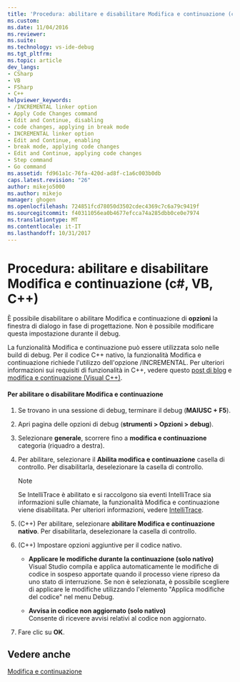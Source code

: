 ```yaml
---
title: 'Procedura: abilitare e disabilitare Modifica e continuazione (c#, VB, C++) | Documenti Microsoft'
ms.custom: 
ms.date: 11/04/2016
ms.reviewer: 
ms.suite: 
ms.technology: vs-ide-debug
ms.tgt_pltfrm: 
ms.topic: article
dev_langs:
- CSharp
- VB
- FSharp
- C++
helpviewer_keywords:
- /INCREMENTAL linker option
- Apply Code Changes command
- Edit and Continue, disabling
- code changes, applying in break mode
- INCREMENTAL linker option
- Edit and Continue, enabling
- break mode, applying code changes
- Edit and Continue, applying code changes
- Step command
- Go command
ms.assetid: fd961a1c-76fa-420d-ad8f-c1a6c003b0db
caps.latest.revision: "26"
author: mikejo5000
ms.author: mikejo
manager: ghogen
ms.openlocfilehash: 724851fcd78050d3502cdec4369c7c6a79c9419f
ms.sourcegitcommit: f40311056ea0b4677efcca74a285dbb0ce0e7974
ms.translationtype: MT
ms.contentlocale: it-IT
ms.lasthandoff: 10/31/2017
---
```

# <a name="how-to-enable-and-disable-edit-and-continue-c-vb-c"></a>Procedura: abilitare e disabilitare Modifica e continuazione (c#, VB, C++)
È possibile disabilitare o abilitare Modifica e continuazione di **opzioni** la finestra di dialogo in fase di progettazione. Non è possibile modificare questa impostazione durante il debug.  
  
La funzionalità Modifica e continuazione può essere utilizzata solo nelle build di debug. Per il codice C++ nativo, la funzionalità Modifica e continuazione richiede l'utilizzo dell'opzione /INCREMENTAL. Per ulteriori informazioni sui requisiti di funzionalità in C++, vedere questo [post di blog](https://blogs.msdn.microsoft.com/vcblog/2016/07/01/c-edit-and-continue-in-visual-studio-2015-update-3/) e [modifica e continuazione (Visual C++)](../debugger/edit-and-continue-visual-cpp.md).
  
#### <a name="to-enabledisable-edit-and-continue"></a>Per abilitare o disabilitare Modifica e continuazione  
  
1.  Se trovano in una sessione di debug, terminare il debug (**MAIUSC + F5**).

2.  Apri pagina delle opzioni di debug (**strumenti > Opzioni > debug**).
  
3.  Selezionare **generale**, scorrere fino a **modifica e continuazione** categoria (riquadro a destra).  
  
4.  Per abilitare, selezionare il **Abilita modifica e continuazione** casella di controllo. Per disabilitarla, deselezionare la casella di controllo.  
  
    > [!NOTE]
    >  Se IntelliTrace è abilitato e si raccolgono sia eventi IntelliTrace sia informazioni sulle chiamate, la funzionalità Modifica e continuazione viene disabilitata. Per ulteriori informazioni, vedere [IntelliTrace](../debugger/intellitrace.md).

5. (C++) Per abilitare, selezionare **abilitare Modifica e continuazione nativo**. Per disabilitarla, deselezionare la casella di controllo.

6. (C++) Impostare opzioni aggiuntive per il codice nativo.

    - **Applicare le modifiche durante la continuazione (solo nativo)**  
        Visual Studio compila e applica automaticamente le modifiche di codice in sospeso apportate quando il processo viene ripreso da uno stato di interruzione. Se non è selezionata, è possibile scegliere di applicare le modifiche utilizzando l'elemento "Applica modifiche del codice" nel menu Debug.  
  
    - **Avvisa in codice non aggiornato (solo nativo)**  
        Consente di ricevere avvisi relativi al codice non aggiornato. 
  
7.  Fare clic su **OK**.    
  
## <a name="see-also"></a>Vedere anche  
 [Modifica e continuazione](../debugger/edit-and-continue.md)